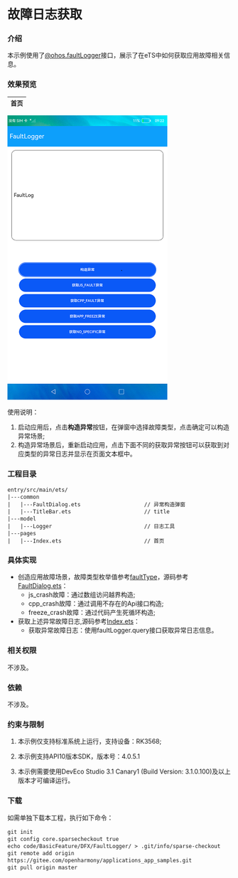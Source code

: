 # 故障日志获取

### 介绍

本示例使用了[@ohos.faultLogger](https://gitee.com/openharmony/docs/blob/master/zh-cn/application-dev/reference/apis/js-apis-faultLogger.md)接口，展示了在eTS中如何获取应用故障相关信息。

### 效果预览
|首页|
|--------|
![home](screenshots/devices/home.png)

使用说明：
1. 启动应用后，点击**构造异常**按钮，在弹窗中选择故障类型，点击确定可以构造异常场景;
2. 构造异常场景后，重新启动应用，点击下面不同的获取异常按钮可以获取到对应类型的异常日志并显示在页面文本框中。

### 工程目录
```
entry/src/main/ets/
|---common
|   |---FaultDialog.ets                    // 异常构造弹窗
|   |---TitleBar.ets                       // title
|---model
|   |---Logger                             // 日志工具
|---pages
|   |---Index.ets                          // 首页
```

### 具体实现
+ 创造应用故障场景，故障类型枚举值参考[faultType](https://gitee.com/openharmony/docs/blob/master/zh-cn/application-dev/reference/apis/js-apis-faultLogger.md#faulttype)，源码参考[FaultDialog.ets](entry/src/main/ets/common/FaultDialog.ets)：
    + js_crash故障：通过数组访问越界构造;
    + cpp_crash故障：通过调用不存在的Api接口构造;
    + freeze_crash故障：通过代码产生死循环构造;
+ 获取上述异常故障日志,源码参考[Index.ets](entry/src/main/ets/pages/Index.ets)：
    + 获取异常故障日志：使用faultLogger.query接口获取异常日志信息。

### 相关权限

不涉及。

### 依赖

不涉及。

### 约束与限制

1. 本示例仅支持标准系统上运行，支持设备：RK3568;

2. 本示例支持API10版本SDK，版本号：4.0.5.1

3. 本示例需要使用DevEco Studio 3.1 Canary1 (Build Version: 3.1.0.100)及以上版本才可编译运行。

### 下载
如需单独下载本工程，执行如下命令：
```
git init
git config core.sparsecheckout true
echo code/BasicFeature/DFX/FaultLogger/ > .git/info/sparse-checkout
git remote add origin https://gitee.com/openharmony/applications_app_samples.git
git pull origin master
```